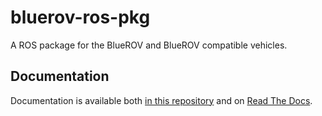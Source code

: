 # bluerov-ros-pkg

A ROS package for the BlueROV and BlueROV compatible vehicles.

## Documentation

Documentation is available both [in this repository](docs/index.md) and on [Read The Docs](http://bluerov-ros-pkg.readthedocs.org/).

